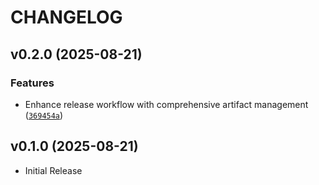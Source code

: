 # CHANGELOG

<!-- version list -->

## v0.2.0 (2025-08-21)

### Features

- Enhance release workflow with comprehensive artifact management
  ([`369454a`](https://github.com/ig596/network_reputation_checks/commit/369454a65aad85396b34fbe18ad639cf1367f04d))


## v0.1.0 (2025-08-21)

- Initial Release
